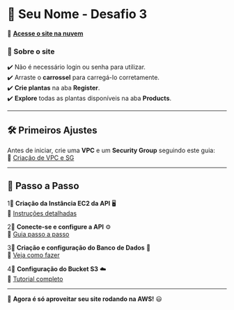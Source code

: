# 🌿 Seu Nome - Desafio 3  

🔗 **[Acesse o site na nuvem](http://stackovershop-caue-dsf3.s3-website.us-east-2.amazonaws.com/)**  

### 🔹 Sobre o site  
✔️ Não é necessário login ou senha para utilizar.  
✔️ Arraste o **carrossel** para carregá-lo corretamente.  
✔️ **Crie plantas** na aba **Register**.  
✔️ **Explore** todas as plantas disponíveis na aba **Products**.  

---

## 🛠️ Primeiros Ajustes  

Antes de iniciar, crie uma **VPC** e um **Security Group** seguindo este guia:  
📌 [Criação de VPC e SG](vpc_sg.md)  

---

## 🚀 Passo a Passo  

1⃣ **Criação da Instância EC2 da API** 🖥️  
   📌 [Instruções detalhadas](api-instancia.md)  

2⃣ **Conecte-se e configure a API** ⚙️  
   📌 [Guia passo a passo](deploy_backend.md)  

3⃣ **Criação e configuração do Banco de Dados** 💾  
   📌 [Veja como fazer](banco_instancia.md)  

4⃣ **Configuração do Bucket S3** ☁️  
   📌 [Tutorial completo](deploy_frontend.md)  

---

🎉 **Agora é só aproveitar seu site rodando na AWS!** 😃  
